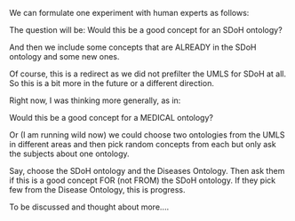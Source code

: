 We can formulate one experiment with human experts as follows:

The question will be:
Would this be a good concept for an SDoH ontology?

And then we include some concepts that are ALREADY in the SDoH ontology and some new ones.

Of course, this is a redirect as we did not prefilter the UMLS for SDoH at all. So this is a bit more in the future or a different direction.

Right now, I was thinking more generally, as in:

Would this be a good concept for a MEDICAL ontology?

Or (I am running wild now) we could choose two ontologies from the UMLS in different areas and then pick random concepts from each but only ask the subjects about one ontology.

Say, choose the SDoH ontology and the Diseases Ontology.
Then ask them if this is a good concept FOR (not FROM) the SDoH ontology. If they pick few from the Disease Ontology, this is progress.

To be discussed and thought about more....

